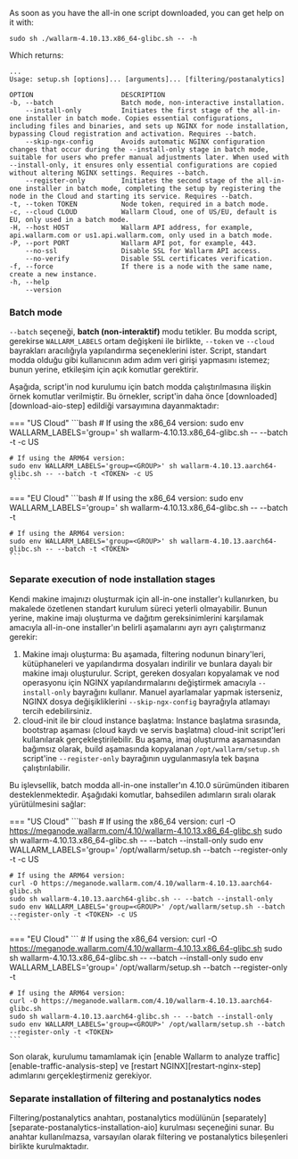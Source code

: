 As soon as you have the all-in one script downloaded, you can get help on it with:

```
sudo sh ./wallarm-4.10.13.x86_64-glibc.sh -- -h
```

Which returns:

```
...
Usage: setup.sh [options]... [arguments]... [filtering/postanalytics]

OPTION                      DESCRIPTION
-b, --batch                 Batch mode, non-interactive installation.
    --install-only          Initiates the first stage of the all-in-one installer in batch mode. Copies essential configurations, including files and binaries, and sets up NGINX for node installation, bypassing Cloud registration and activation. Requires --batch.
    --skip-ngx-config       Avoids automatic NGINX configuration changes that occur during the --install-only stage in batch mode, suitable for users who prefer manual adjustments later. When used with --install-only, it ensures only essential configurations are copied without altering NGINX settings. Requires --batch.
    --register-only         Initiates the second stage of the all-in-one installer in batch mode, completing the setup by registering the node in the Cloud and starting its service. Requires --batch.
-t, --token TOKEN           Node token, required in a batch mode.
-c, --cloud CLOUD           Wallarm Cloud, one of US/EU, default is EU, only used in a batch mode.
-H, --host HOST             Wallarm API address, for example, api.wallarm.com or us1.api.wallarm.com, only used in a batch mode.
-P, --port PORT             Wallarm API pot, for example, 443.
    --no-ssl                Disable SSL for Wallarm API access.
    --no-verify             Disable SSL certificates verification.
-f, --force                 If there is a node with the same name, create a new instance.
-h, --help
    --version
```

### Batch mode

`--batch` seçeneği, **batch (non-interaktif)** modu tetikler. Bu modda script, gerekirse `WALLARM_LABELS` ortam değişkeni ile birlikte, `--token` ve `--cloud` bayrakları aracılığıyla yapılandırma seçeneklerini ister. Script, standart modda olduğu gibi kullanıcının adım adım veri girişi yapmasını istemez; bunun yerine, etkileşim için açık komutlar gerektirir.

Aşağıda, script'in nod kurulumu için batch modda çalıştırılmasına ilişkin örnek komutlar verilmiştir. Bu örnekler, script'in daha önce [downloaded][download-aio-step] edildiği varsayımına dayanmaktadır:

=== "US Cloud"
    ```bash
    # If using the x86_64 version:
    sudo env WALLARM_LABELS='group=<GROUP>' sh wallarm-4.10.13.x86_64-glibc.sh -- --batch -t <TOKEN> -c US

    # If using the ARM64 version:
    sudo env WALLARM_LABELS='group=<GROUP>' sh wallarm-4.10.13.aarch64-glibc.sh -- --batch -t <TOKEN> -c US
    ```
=== "EU Cloud"
    ```bash
    # If using the x86_64 version:
    sudo env WALLARM_LABELS='group=<GROUP>' sh wallarm-4.10.13.x86_64-glibc.sh -- --batch -t <TOKEN>

    # If using the ARM64 version:
    sudo env WALLARM_LABELS='group=<GROUP>' sh wallarm-4.10.13.aarch64-glibc.sh -- --batch -t <TOKEN>
    ```

### Separate execution of node installation stages

Kendi makine imajınızı oluşturmak için all-in-one installer'ı kullanırken, bu makalede özetlenen standart kurulum süreci yeterli olmayabilir. Bunun yerine, makine imajı oluşturma ve dağıtım gereksinimlerini karşılamak amacıyla all-in-one installer'ın belirli aşamalarını ayrı ayrı çalıştırmanız gerekir:

1. Makine imajı oluşturma: Bu aşamada, filtering nodunun binary'leri, kütüphaneleri ve yapılandırma dosyaları indirilir ve bunlara dayalı bir makine imajı oluşturulur. Script, gereken dosyaları kopyalamak ve nod operasyonu için NGINX yapılandırmalarını değiştirmek amacıyla `--install-only` bayrağını kullanır. Manuel ayarlamalar yapmak isterseniz, NGINX dosya değişikliklerini `--skip-ngx-config` bayrağıyla atlamayı tercih edebilirsiniz.
1. cloud-init ile bir cloud instance başlatma: Instance başlatma sırasında, bootstrap aşaması (cloud kaydı ve servis başlatma) cloud-init script'leri kullanılarak gerçekleştirilebilir. Bu aşama, imaj oluşturma aşamasından bağımsız olarak, build aşamasında kopyalanan `/opt/wallarm/setup.sh` script'ine `--register-only` bayrağının uygulanmasıyla tek başına çalıştırılabilir.

Bu işlevsellik, batch modda all-in-one installer'ın 4.10.0 sürümünden itibaren desteklenmektedir. Aşağıdaki komutlar, bahsedilen adımların sıralı olarak yürütülmesini sağlar:

=== "US Cloud"
    ```bash
    # If using the x86_64 version:
    curl -O https://meganode.wallarm.com/4.10/wallarm-4.10.13.x86_64-glibc.sh
    sudo sh wallarm-4.10.13.x86_64-glibc.sh -- --batch --install-only
    sudo env WALLARM_LABELS='group=<GROUP>' /opt/wallarm/setup.sh --batch --register-only -t <TOKEN> -c US

    # If using the ARM64 version:
    curl -O https://meganode.wallarm.com/4.10/wallarm-4.10.13.aarch64-glibc.sh
    sudo sh wallarm-4.10.13.aarch64-glibc.sh -- --batch --install-only
    sudo env WALLARM_LABELS='group=<GROUP>' /opt/wallarm/setup.sh --batch --register-only -t <TOKEN> -c US
    ```
=== "EU Cloud"
    ```
    # If using the x86_64 version:
    curl -O https://meganode.wallarm.com/4.10/wallarm-4.10.13.x86_64-glibc.sh
    sudo sh wallarm-4.10.13.x86_64-glibc.sh -- --batch --install-only
    sudo env WALLARM_LABELS='group=<GROUP>' /opt/wallarm/setup.sh --batch --register-only -t <TOKEN>

    # If using the ARM64 version:
    curl -O https://meganode.wallarm.com/4.10/wallarm-4.10.13.aarch64-glibc.sh
    sudo sh wallarm-4.10.13.aarch64-glibc.sh -- --batch --install-only
    sudo env WALLARM_LABELS='group=<GROUP>' /opt/wallarm/setup.sh --batch --register-only -t <TOKEN>
    ```

Son olarak, kurulumu tamamlamak için [enable Wallarm to analyze traffic][enable-traffic-analysis-step] ve [restart NGINX][restart-nginx-step] adımlarını gerçekleştirmeniz gerekiyor.

### Separate installation of filtering and postanalytics nodes

Filtering/postanalytics anahtarı, postanalytics modülünün [separately][separate-postanalytics-installation-aio] kurulması seçeneğini sunar. Bu anahtar kullanılmazsa, varsayılan olarak filtering ve postanalytics bileşenleri birlikte kurulmaktadır.